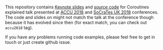 This repository contains 
[Keynote slides](https://github.com/dkandalov/coroutines-explained/blob/master/slides.key) 
and [source code](https://github.com/dkandalov/coroutines-explained/tree/master/src)
for Coroutines explained
talk presented at [ACCU 2018](https://conference.accu.org/2018/schedule.html)
and [SoCraTes UK 2018](http://socratesuk.org) conferences.
The code and slides on might not match the talk at the conference though 
because it has evolved since then (for exact match, you can check out `accu2018` tag).

If you have any problems running code examples, please feel free to get in touch or just create github issue.